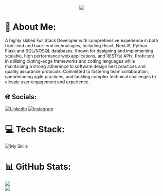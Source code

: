 <div align="center">
  <img src="https://user-images.githubusercontent.com/74038190/225813708-98b745f2-7d22-48cf-9150-083f1b00d6c9.gif"/>
</div>

# 💫 About Me:
A highly skilled Full Stack Developer with comprehensive experience in both front-end and back-end technologies, including React, NextJS, Python Flask and SQL/NOSQL databases. Known for designing and implementing scalable, high performance web applications, and RESTful APIs. Proficient in utilizing cutting-edge frameworks and coding languages while maintaining a strong adherence to software design best practices and quality assurance protocols. Committed to fostering team collaboration, spearheading agile practices, and tackling complex technical challenges to elevate user engagement and experience.


## 🌐 Socials:
[![LinkedIn](https://img.shields.io/badge/LinkedIn-%230077B5.svg?logo=linkedin&logoColor=white)](https://linkedin.com/in/https://www.linkedin.com/in/boranfurkan/) 
[![Instagram](https://img.shields.io/badge/Instagram-%23E4405F.svg?logo=Instagram&logoColor=white)](https://instagram.com/boranfurkann)

# 💻 Tech Stack:
![My Skills](https://skillicons.dev/icons?i=nextjs,react,redux,py,nodejs,babel,bash,bootstrap,codepen,bots,express,figma,firebase,flask,go,heroku,js,ts,mongodb,mysql,postgres,ps,postman,tailwind,vscode,wasm)
# 📊 GitHub Stats:
![](https://github-readme-streak-stats.herokuapp.com/?user=boranfurkan&theme=dark&hide_border=false)<br/>
![](https://github-readme-stats.vercel.app/api/top-langs/?username=boranfurkan&theme=dark&hide_border=false&include_all_commits=true&count_private=true&layout=compact)
